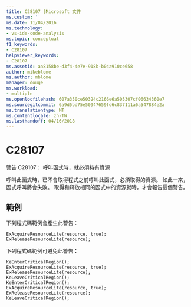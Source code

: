 ```yaml
---
title: C28107 |Microsoft 文件
ms.custom: ''
ms.date: 11/04/2016
ms.technology:
- vs-ide-code-analysis
ms.topic: conceptual
f1_keywords:
- C28107
helpviewer_keywords:
- C28107
ms.assetid: aa8158be-d3f4-4e7e-918b-b04a910ce658
author: mikeblome
ms.author: mblome
manager: douge
ms.workload:
- multiple
ms.openlocfilehash: 607a350ce50324c2166e6a505307cf06634360e7
ms.sourcegitcommit: 6a9d5bd75e50947659fd6c837111a6a547884e2a
ms.translationtype: MT
ms.contentlocale: zh-TW
ms.lasthandoff: 04/16/2018
---
```

# <a name="c28107"></a>C28107
警告 C28107： 呼叫函式時，就必須持有資源  
  
 呼叫此函式時，已不會取得程式之前呼叫此函式，必須取得的資源。 如此一來，函式呼叫將會失敗。 取得和釋放相同的函式中的資源就時，才會報告這個警告。  
  
## <a name="example"></a>範例  
 下列程式碼範例會產生此警告：  
  
```  
ExAcquireResourceLite(resource, true);  
ExReleaseResourceLite(resource);  
```  
  
 下列程式碼範例可避免此警告：  
  
```  
KeEnterCriticalRegion();  
ExAcquireResourceLite(resource, true);  
ExReleaseResourceLite(resource);  
KeLeaveCriticalRegion();  
KeEnterCriticalRegion();  
ExAcquireResourceLite(resource, true);  
ExReleaseResourceLite(resource);  
KeLeaveCriticalRegion();  
```